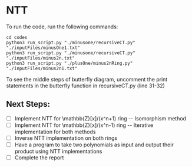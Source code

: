 # NTT
To run the code, run the following commands:
```
cd codes
python3 run_script.py "./minusone/recursiveCT.py" "./inputFiles/minusOne1.txt"
python3 run_script.py "./minusone/recursiveCT.py" "./inputFiles/minus2n.txt"
python3 run_script.py "./plusOne/minus2nRing.py" "./inputFiles/minus2n1.txt"

```

To see the middle steps of butterfly diagram, uncomment the print statements in the butterfly function in recursiveCT.py (line 31-32)

## Next Steps:
- [ ] Implement NTT for \mathbb{Z}[x]/(x^n+1) ring -- Isomorphism method
- [ ] Implement NTT for \mathbb{Z}[x]/(x^n-1) ring -- Iterative implementation for both methods
- [ ] Inverse NTT implementation on both rings
- [ ] Have a program to take two polynomials as input and output their product using NTT implementations
- [ ] Complete the report